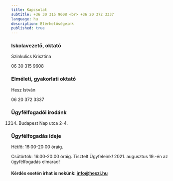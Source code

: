 ```yaml
---
title: Kapcsolat
subtitle: +36 30 315 9608 <br> +36 20 372 3337
language: hu
description: Elérhetőségeink
published: true
---
```


### Iskolavezető, oktató

Szinkulics Krisztina

06 30 315 9608

### Elméleti, gyakorlati oktató

Hesz István

06 20 372 3337

### Ügyfélfogadói irodánk

1214. Budapest Nap utca 2-4.

### Ügyfélfogadás ideje

Hétfő: 16:00-20:00 óráig.

Csütörtök: 16:00-20:00 óráig.
Tisztelt Ügyfeleink!
2021. augusztus 19.-én az ügyfélfogadás elmarad!


####  Kérdés esetén írhat is nekünk: [info@heszi.hu](mailto:info@heszi.hu?subject=[Jogosítvány])
